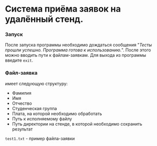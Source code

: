 # Система приёма заявок на удалённый стенд.

### Запуск
После запуска программы необходимо дождаться сообщения "*Тесты прошли успешно. Программа готова к использованию.*". После этого можно вводить пути к файлам-заявкам. Для выхода из программы введите `exit`.

### Файл-заявка
имеет следующую структуру:
- Фамилия
- Имя
- Отчество
- Студенческая группа
- Плата, на которой необходимо обработать 
- Путь к исполняемому файлу
- Путь директории на стенде, в которой 
необходимо сохранить результат

`test1.txt` - пример файла-заявки 